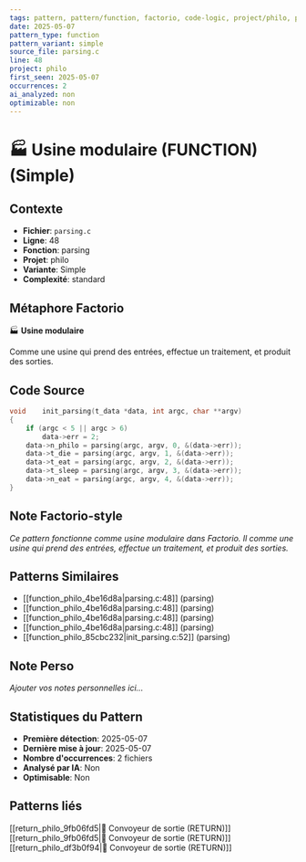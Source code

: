 ```yaml
---
tags: pattern, pattern/function, factorio, code-logic, project/philo, pattern/variant/simple
date: 2025-05-07
pattern_type: function
pattern_variant: simple
source_file: parsing.c
line: 48
project: philo
first_seen: 2025-05-07
occurrences: 2
ai_analyzed: non
optimizable: non
---
```


# 🏭 Usine modulaire (FUNCTION) (Simple)

## Contexte
- **Fichier**: `parsing.c`
- **Ligne**: 48
- **Fonction**: parsing
- **Projet**: philo
- **Variante**: Simple
- **Complexité**: standard

## Métaphore Factorio
🏭 **Usine modulaire**

Comme une usine qui prend des entrées, effectue un traitement, et produit des sorties.

## Code Source
```c
void	init_parsing(t_data *data, int argc, char **argv)
{
	if (argc < 5 || argc > 6)
		data->err = 2;
	data->n_philo = parsing(argc, argv, 0, &(data->err));
	data->t_die = parsing(argc, argv, 1, &(data->err));
	data->t_eat = parsing(argc, argv, 2, &(data->err));
	data->t_sleep = parsing(argc, argv, 3, &(data->err));
	data->n_eat = parsing(argc, argv, 4, &(data->err));
}
```

## Note Factorio-style
*Ce pattern fonctionne comme usine modulaire dans Factorio. Il comme une usine qui prend des entrées, effectue un traitement, et produit des sorties.*

## Patterns Similaires
- [[function_philo_4be16d8a|parsing.c:48]] (parsing)
- [[function_philo_4be16d8a|parsing.c:48]] (parsing)
- [[function_philo_4be16d8a|parsing.c:48]] (parsing)
- [[function_philo_4be16d8a|parsing.c:48]] (parsing)
- [[function_philo_85cbc232|init_parsing.c:52]] (parsing)

## Note Perso
*Ajouter vos notes personnelles ici...*

## Statistiques du Pattern
- **Première détection**: 2025-05-07
- **Dernière mise à jour**: 2025-05-07
- **Nombre d'occurrences**: 2 fichiers
- **Analysé par IA**: Non
- **Optimisable**: Non

## Patterns liés
[[return_philo_9fb06fd5|🚚 Convoyeur de sortie (RETURN)]]
[[return_philo_9fb06fd5|🚚 Convoyeur de sortie (RETURN)]]
[[return_philo_df3b0f94|🚚 Convoyeur de sortie (RETURN)]]
